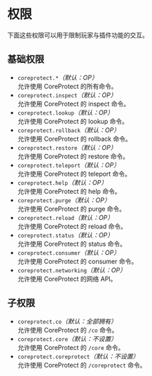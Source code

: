 # 权限

下面这些权限可以用于限制玩家与插件功能的交互。

## 基础权限

* `coreprotect.*`*（默认：OP）*  
  允许使用 CoreProtect 的所有命令。
* `coreprotect.inspect`*（默认：OP）*  
  允许使用 CoreProtect 的 inspect 命令。
* `coreprotect.lookup`*（默认：OP）*  
  允许使用 CoreProtect 的 lookup 命令。
* `coreprotect.rollback`*（默认：OP）*  
  允许使用 CoreProtect 的 rollback 命令。
* `coreprotect.restore`*（默认：OP）*  
  允许使用 CoreProtect 的 restore 命令。  
* `coreprotect.teleport`*（默认：OP）*  
  允许使用 CoreProtect 的 teleport 命令。
* `coreprotect.help`*（默认：OP）*  
  允许使用 CoreProtect 的 help 命令。
* `coreprotect.purge`*（默认：OP）*  
  允许使用 CoreProtect 的 purge 命令。
* `coreprotect.reload`*（默认：OP）*  
  允许使用 CoreProtect 的 reload 命令。
* `coreprotect.status`*（默认：OP）*  
  允许使用 CoreProtect 的 status 命令。
* `coreprotect.consumer`*（默认：OP）*  
  允许使用 CoreProtect 的 consumer 命令。
* `coreprotect.networking`*（默认：OP）*  
  允许使用 CoreProtect 的网络 API。

## 子权限

* `coreprotect.co`*（默认：全部拥有）*  
  允许使用 CoreProtect 的 `/co` 命令。
* `coreprotect.core`*（默认：不设置）*  
  允许使用 CoreProtect 的 `/core` 命令。
* `coreprotect.coreprotect`*（默认：不设置）*  
  允许使用 CoreProtect 的 `/coreprotect` 命令。